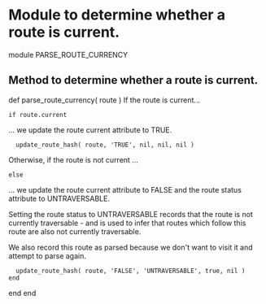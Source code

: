 # Module to determine whether a route is current.

module PARSE_ROUTE_CURRENCY
## Method to determine whether a route is current.

  def parse_route_currency( route )
If the route is current...

    if route.current
... we update the route current attribute to TRUE.

      update_route_hash( route, 'TRUE', nil, nil, nil )
Otherwise, if the route is not current ...

    else
... we update the route current attribute to FALSE and the route status attribute to UNTRAVERSABLE.

Setting the route status to UNTRAVERSABLE records that the route is not currently traversable - and is used to infer that routes which follow this route are also not currently traversable.

We also record this route as parsed because we don't want to visit it and attempt to parse again.

      update_route_hash( route, 'FALSE', 'UNTRAVERSABLE', true, nil )
    end
  end
end